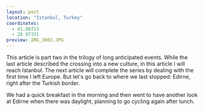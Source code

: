 ```yaml
---
layout: post
location: "Istanbul, Turkey"
coordinates:
  - 41.00723
  - 28.97331
preview: IMG_3003.JPG
---
```

This article is part two in the trilogy of long anticipated events. While the last article described the crossing into a new culture, in this article I will reach Istanbul. The next article will complete the series by dealing with the first time I left Europe. But let's go back to where we last stopped: Edirne, right after the Turkish border.

We had a quick breakfast in the morning and then went to have another look at Edirne when there was daylight, planning to go cycling again after lunch.